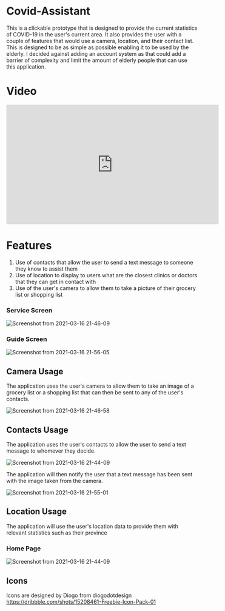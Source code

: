 # Covid-Assistant
This is a clickable prototype that is designed to provide the current statistics of COVID-19 in the user's current area. It also provides the user with a couple of features that would use a camera, location, and their contact list. This is designed to be as simple as possible enabling it to be used by the elderly. I decided against adding an account system as that could add a barrier of complexity and limit the amount of elderly people that can use this application.

# Video
<iframe width="560" height="315" src="https://www.youtube.com/embed/aHL75HYvxr8" frameborder="0" allow="accelerometer; autoplay; clipboard-write; encrypted-media; gyroscope; picture-in-picture" allowfullscreen></iframe>

# Features
1. Use of contacts that allow the user to send a text message to someone they know to assist them
2. Use of location to display to users what are the closest clinics or doctors that they can get in contact with
3. Use of the user's camera to allow them to take a picture of their grocery list or shopping list

### Service Screen

![Screenshot from 2021-03-16 21-46-09](https://user-images.githubusercontent.com/49799250/111402789-36f85380-86a2-11eb-92a0-b3dcec26c483.png)

### Guide Screen

![Screenshot from 2021-03-16 21-56-05](https://user-images.githubusercontent.com/49799250/111402926-74f57780-86a2-11eb-8e71-a8d34bea8c64.png)


## Camera Usage
The application uses the user's camera to allow them to take an image of a grocery list or a shopping list that can then be sent to any of the user's contacts.

![Screenshot from 2021-03-16 21-46-58](https://user-images.githubusercontent.com/49799250/111402200-27c4d600-86a1-11eb-935d-559f4e7afb72.png)

## Contacts Usage
The application uses the user's contacts to allow the user to send a text message to whomever they decide. 

![Screenshot from 2021-03-16 21-44-09](https://user-images.githubusercontent.com/49799250/111402139-09f77100-86a1-11eb-9ccc-2e7d5dba8735.png)

The application will then notify the user that a text message has been sent with the image taken from the camera. 

![Screenshot from 2021-03-16 21-55-01](https://user-images.githubusercontent.com/49799250/111402833-49728d00-86a2-11eb-8d74-2bc07f51d0ef.png)


## Location Usage
The application will use the user's location data to provide them with relevant statistics such as their province

### Home Page

![Screenshot from 2021-03-16 21-44-09](https://user-images.githubusercontent.com/49799250/111402012-ca308980-86a0-11eb-8c86-514741e3b15c.png)

## Icons
Icons are designed by Diogo from diogodotdesign
https://dribbble.com/shots/15208461-Freebie-Icon-Pack-01
